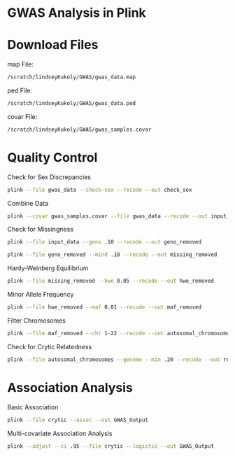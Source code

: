 # GWAS Analysis in Plink 
# Download Files
map File:
```sh
/scratch/lindseyKukoly/GWAS/gwas_data.map
```
ped File:
```sh
/scratch/lindseyKukoly/GWAS/gwas_data.ped
```
covar File:
```sh
/scratch/lindseyKukoly/GWAS/gwas_samples.covar
```

# Quality Control 
Check for Sex Discrepancies 
```sh
plink --file gwas_data --check-sex --recode --out check_sex
```
Combine Data
```sh
plink --covar gwas_samples.covar --file gwas_data --recode --out input_data
```

Check for Missingness
```sh
plink --file input_data --geno .10 --recode --out geno_removed
```

```sh
plink --file geno_removed --mind .10 --recode --out missing_removed
```

Hardy-Weinberg Equilibrium 
```sh
plink --file missing_removed --hwe 0.05 --recode --out hwe_removed
```

Minor Allele Frequency 
```sh
plink --file hwe_removed --maf 0.01 --recode --out maf_removed 
```

Filter Chromosomes
```sh
plink --file maf_removed --chr 1-22 --recode --out autosomal_chromosomes
```

Check for Crytic Relatedness 
```sh
plink --file autosomal_chromosomes --genome --min .20 --recode --out relatedness_filtered
```
# Association Analysis 
Basic Association 
```sh
plink --file crytic --assoc --out GWAS_Output
```

Multi-covariate Association Analysis  
```sh
plink --adjust --ci .95 --file crytic --logistic --out GWAS_Output
```
